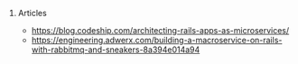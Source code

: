 1. Articles
    
    + https://blog.codeship.com/architecting-rails-apps-as-microservices/
    + https://engineering.adwerx.com/building-a-macroservice-on-rails-with-rabbitmq-and-sneakers-8a394e014a94
